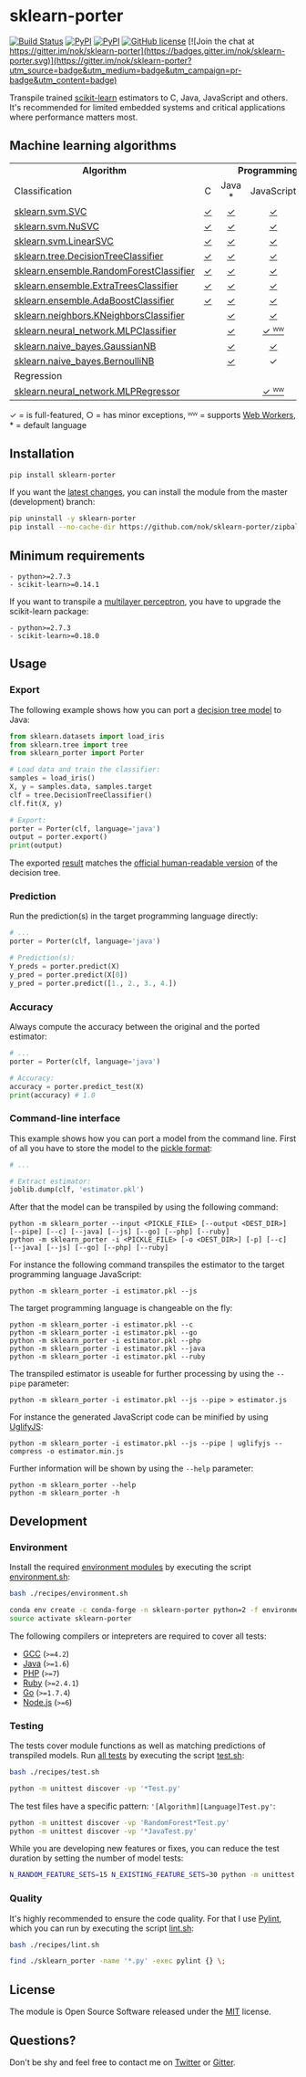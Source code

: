 
# sklearn-porter

[![Build Status](https://img.shields.io/travis/nok/sklearn-porter/master.svg)](https://travis-ci.org/nok/sklearn-porter)
[![PyPI](https://img.shields.io/pypi/v/sklearn-porter.svg)](https://pypi.python.org/pypi/sklearn-porter)
[![PyPI](https://img.shields.io/pypi/pyversions/sklearn-porter.svg)](https://pypi.python.org/pypi/sklearn-porter)
[![GitHub license](https://img.shields.io/pypi/l/sklearn-porter.svg)](https://raw.githubusercontent.com/nok/sklearn-porter/master/license.txt)
[![Join the chat at https://gitter.im/nok/sklearn-porter](https://badges.gitter.im/nok/sklearn-porter.svg)](https://gitter.im/nok/sklearn-porter?utm_source=badge&utm_medium=badge&utm_campaign=pr-badge&utm_content=badge)

Transpile trained [scikit-learn](https://github.com/scikit-learn/scikit-learn) estimators to C, Java, JavaScript and others.<br>It's recommended for limited embedded systems and critical applications where performance matters most.


## Machine learning algorithms

<table>
    <tbody>
        <tr>
            <td align="center" width="40%"><strong>Algorithm</strong></td>
            <td align="center" colspan="6" width="60%"><strong>Programming language</strong></td>
        </tr>
        <tr>
            <td align="left" width="40%">Classification</td>
            <td align="center" width="10%">C</td>
            <td align="center" width="10%">Java *</td>
            <td align="center" width="10%">JavaScript</td>
            <td align="center" width="10%">Go</td>
            <td align="center" width="10%">PHP</td>
            <td align="center" width="10%">Ruby</td>
        </tr>
        <tr>
            <td><a href="http://scikit-learn.org/stable/modules/generated/sklearn.svm.SVC.html">sklearn.svm.SVC</a></td>
            <td align="center"><a href="examples/classifier/SVC/c/basics.ipynb">✓</a></td>
            <td align="center"><a href="examples/classifier/SVC/java/basics.ipynb">✓</a></td>
            <td align="center"><a href="examples/classifier/SVC/js/basics.ipynb">✓</a></td>
            <td align="center"></td>
            <td align="center"><a href="examples/classifier/SVC/php/basics.ipynb">✓</a></td>
            <td align="center">✓</td>
        </tr>
        <tr>
            <td><a href="http://scikit-learn.org/stable/modules/generated/sklearn.svm.NuSVC.html">sklearn.svm.NuSVC</a></td>
            <td align="center"><a href="examples/classifier/NuSVC/c/basics.ipynb">✓</a></td>
            <td align="center"><a href="examples/classifier/NuSVC/java/basics.ipynb">✓</a></td>
            <td align="center"><a href="examples/classifier/NuSVC/js/basics.ipynb">✓</a></td>
            <td align="center"></td>
            <td align="center"><a href="examples/classifier/NuSVC/php/basics.ipynb">✓</a></td>
            <td align="center">✓</td>
        </tr>
        <tr>
            <td><a href="http://scikit-learn.org/stable/modules/generated/sklearn.svm.LinearSVC.html">sklearn.svm.LinearSVC</a></td>
            <td align="center"><a href="examples/classifier/LinearSVC/c/basics.ipynb">✓</a></td>
            <td align="center"><a href="examples/classifier/LinearSVC/java/basics.ipynb">✓</a></td>
            <td align="center"><a href="examples/classifier/LinearSVC/js/basics.ipynb">✓</a></td>
            <td align="center"><a href="examples/classifier/LinearSVC/go/basics.ipynb">✓</a></td>
            <td align="center"><a href="examples/classifier/LinearSVC/php/basics.ipynb">✓</a></td>
            <td align="center"><a href="examples/classifier/LinearSVC/ruby/basics.ipynb">✓</a></td>
        </tr>
        <tr>
            <td><a href="http://scikit-learn.org/stable/modules/generated/sklearn.tree.DecisionTreeClassifier.html">sklearn.tree.DecisionTreeClassifier</a></td>
            <td align="center"><a href="examples/classifier/DecisionTreeClassifier/c/basics.ipynb">✓</a></td>
            <td align="center"><a href="examples/classifier/DecisionTreeClassifier/java/basics.ipynb">✓</a></td>
            <td align="center"><a href="examples/classifier/DecisionTreeClassifier/js/basics.ipynb">✓</a></td>
            <td align="center">✓</td>
            <td align="center"><a href="examples/classifier/DecisionTreeClassifier/php/basics.ipynb">✓</a></td>
            <td align="center">✓</td>
        </tr>
        <tr>
            <td><a href="http://scikit-learn.org/stable/modules/generated/sklearn.ensemble.RandomForestClassifier.html">sklearn.ensemble.RandomForestClassifier</a></td>
            <td align="center"><a href="examples/classifier/RandomForestClassifier/c/basics.ipynb">✓</a></td>
            <td align="center"><a href="examples/classifier/RandomForestClassifier/java/basics.ipynb">✓</a></td>
            <td align="center"><a href="examples/classifier/RandomForestClassifier/js/basics.ipynb">✓</a></td>
            <td align="center"></td>
            <td align="center">✓</td>
            <td align="center">✓</td>
        </tr>
        <tr>
            <td><a href="http://scikit-learn.org/stable/modules/generated/sklearn.ensemble.ExtraTreesClassifier.html">sklearn.ensemble.ExtraTreesClassifier</a></td>
            <td align="center"><a href="examples/classifier/ExtraTreesClassifier/c/basics.ipynb">✓</a></td>
            <td align="center"><a href="examples/classifier/ExtraTreesClassifier/java/basics.ipynb">✓</a></td>
            <td align="center"><a href="examples/classifier/ExtraTreesClassifier/js/basics.ipynb">✓</a></td>
            <td align="center"></td>
            <td align="center">✓</td>
            <td align="center">✓</td>
        </tr>
        <tr>
            <td><a href="http://scikit-learn.org/stable/modules/generated/sklearn.ensemble.AdaBoostClassifier.html">sklearn.ensemble.AdaBoostClassifier</a></td>
            <td align="center"><a href="examples/classifier/AdaBoostClassifier/c/basics.ipynb">✓</a></td>
            <td align="center"><a href="examples/classifier/AdaBoostClassifier/java/basics.ipynb">✓</a></td>
            <td align="center"><a href="examples/classifier/AdaBoostClassifier/js/basics.ipynb">✓</a></td>
            <td align="center"></td>
            <td align="center"></td>
            <td align="center"></td>
        </tr>
        <tr>
            <td><a href="http://scikit-learn.org/stable/modules/generated/sklearn.neighbors.KNeighborsClassifier.html">sklearn.neighbors.KNeighborsClassifier</a></td>
            <td align="center"></td>
            <td align="center"><a href="examples/classifier/KNeighborsClassifier/java/basics.ipynb">✓</a></td>
            <td align="center"><a href="examples/classifier/KNeighborsClassifier/js/basics.ipynb">✓</a></td>
            <td align="center"></td>
            <td align="center"></td>
            <td align="center"></td>
        </tr>
        <tr>
            <td><a href="http://scikit-learn.org/stable/modules/generated/sklearn.neural_network.MLPClassifier.html">sklearn.neural_network.MLPClassifier</a></td>
            <td align="center"></td>
            <td align="center"><a href="examples/classifier/MLPClassifier/java/basics.ipynb">✓</a></td>
            <td align="center"><a href="examples/classifier/MLPClassifier/js/basics.ipynb">✓ ᵂᵂ</a></td>
            <td align="center"></td>
            <td align="center"></td>
            <td align="center"></td>
        </tr>
        <tr>
            <td><a href="http://scikit-learn.org/stable/modules/generated/sklearn.naive_bayes.GaussianNB.html#sklearn.naive_bayes.GaussianNB">sklearn.naive_bayes.GaussianNB</a></td>
            <td align="center"></td>
            <td align="center"><a href="examples/classifier/GaussianNB/java/basics.ipynb">✓</a></td>
            <td align="center"><a href="examples/classifier/GaussianNB/js/basics.ipynb">✓</a></td>
            <td align="center"></td>
            <td align="center"></td>
            <td align="center"></td>
        </tr>
        <tr>
            <td><a href="http://scikit-learn.org/stable/modules/generated/sklearn.naive_bayes.BernoulliNB.html#sklearn.naive_bayes.BernoulliNB">sklearn.naive_bayes.BernoulliNB</a></td>
            <td align="center"></td>
            <td align="center"><a href="examples/classifier/BernoulliNB/java/basics.ipynb">✓</a></td>
            <td align="center">✓</td>
            <td align="center"></td>
            <td align="center"></td>
            <td align="center"></td>
        </tr>
        <tr>
            <td align="left" width="40%">Regression</td>
            <td colspan="6" width="10%"></td>
        </tr>
        <tr>
            <td><a href="http://scikit-learn.org/stable/modules/generated/sklearn.neural_network.MLPRegressor.html">sklearn.neural_network.MLPRegressor</a></td>
            <td align="center"></td>
            <td align="center"></td>
            <td align="center"><a href="examples/regressor/MLPRegressor/js/basics.ipynb">✓ ᵂᵂ</a></td>
            <td align="center"></td>
            <td align="center"></td>
            <td align="center"></td>
        </tr>
    </tbody>
</table>

✓ = is full-featured, ○ = has minor exceptions, ᵂᵂ = supports [Web Workers](https://www.w3.org/TR/workers/), * = default language

## Installation

```bash
pip install sklearn-porter
```

If you want the [latest changes](changelog.md#unreleased), you can install the module from the master (development) branch:

```bash
pip uninstall -y sklearn-porter
pip install --no-cache-dir https://github.com/nok/sklearn-porter/zipball/master
```

## Minimum requirements

```
- python>=2.7.3
- scikit-learn>=0.14.1
```

If you want to transpile a [multilayer perceptron](http://scikit-learn.org/stable/modules/generated/sklearn.neural_network.MLPClassifier.html), you have to upgrade the scikit-learn package:

```
- python>=2.7.3
- scikit-learn>=0.18.0
```


## Usage

### Export

The following example shows how you can port a [decision tree model](http://scikit-learn.org/stable/modules/tree.html#classification) to Java:

```python
from sklearn.datasets import load_iris
from sklearn.tree import tree
from sklearn_porter import Porter

# Load data and train the classifier:
samples = load_iris()
X, y = samples.data, samples.target
clf = tree.DecisionTreeClassifier()
clf.fit(X, y)

# Export:
porter = Porter(clf, language='java')
output = porter.export()
print(output)
```

The exported [result](examples/classifier/DecisionTreeClassifier/java/basics.py#L18-L98) matches the [official human-readable version](http://scikit-learn.org/stable/_images/iris.svg) of the decision tree.

### Prediction

Run the prediction(s) in the target programming language directly:

```python
# ...
porter = Porter(clf, language='java')

# Prediction(s):
Y_preds = porter.predict(X)
y_pred = porter.predict(X[0])
y_pred = porter.predict([1., 2., 3., 4.])
```

### Accuracy

Always compute the accuracy between the original and the ported estimator:

```python
# ...
porter = Porter(clf, language='java')

# Accuracy:
accuracy = porter.predict_test(X)
print(accuracy) # 1.0
```


### Command-line interface

This example shows how you can port a model from the command line. First of all you have to store the model to the [pickle format](http://scikit-learn.org/stable/modules/model_persistence.html#persistence-example):

```python
# ...

# Extract estimator:
joblib.dump(clf, 'estimator.pkl')
```

After that the model can be transpiled by using the following command:

```
python -m sklearn_porter --input <PICKLE_FILE> [--output <DEST_DIR>] [--pipe] [--c] [--java] [--js] [--go] [--php] [--ruby]
python -m sklearn_porter -i <PICKLE_FILE> [-o <DEST_DIR>] [-p] [--c] [--java] [--js] [--go] [--php] [--ruby]
```

For instance the following command transpiles the estimator to the target programming language JavaScript:

```
python -m sklearn_porter -i estimator.pkl --js
```

The target programming language is changeable on the fly: 

```
python -m sklearn_porter -i estimator.pkl --c
python -m sklearn_porter -i estimator.pkl --go
python -m sklearn_porter -i estimator.pkl --php
python -m sklearn_porter -i estimator.pkl --java
python -m sklearn_porter -i estimator.pkl --ruby
```

The transpiled estimator is useable for further processing by using the `--pipe` parameter:

```
python -m sklearn_porter -i estimator.pkl --js --pipe > estimator.js
```

For instance the generated JavaScript code can be minified by using [UglifyJS](https://github.com/mishoo/UglifyJS2):

```
python -m sklearn_porter -i estimator.pkl --js --pipe | uglifyjs --compress -o estimator.min.js 
```

Further information will be shown by using the `--help` parameter:

```
python -m sklearn_porter --help
python -m sklearn_porter -h
```


## Development

### Environment

Install the required [environment modules](environment.yml) by executing the script [environment.sh](recipes/environment.sh):

```bash
bash ./recipes/environment.sh
```

```bash
conda env create -c conda-forge -n sklearn-porter python=2 -f environment.yml
source activate sklearn-porter
```

The following compilers or intepreters are required to cover all tests:

- [GCC](https://gcc.gnu.org) (`>=4.2`)
- [Java](https://java.com) (`>=1.6`)
- [PHP](http://www.php.net/) (`>=7`)
- [Ruby](https://www.ruby-lang.org) (`>=2.4.1`)
- [Go](https://golang.org/) (`>=1.7.4`)
- [Node.js](https://nodejs.org) (`>=6`)

### Testing

The tests cover module functions as well as matching predictions of transpiled models. Run [all tests](tests) by executing the script [test.sh](recipes/test.sh):

```bash
bash ./recipes/test.sh
```

```bash
python -m unittest discover -vp '*Test.py'
```

The test files have a specific pattern: `'[Algorithm][Language]Test.py'`:

```bash
python -m unittest discover -vp 'RandomForest*Test.py'
python -m unittest discover -vp '*JavaTest.py'
```

While you are developing new features or fixes, you can reduce the test duration by setting the number of model tests:

```bash
N_RANDOM_FEATURE_SETS=15 N_EXISTING_FEATURE_SETS=30 python -m unittest discover -vp '*Test.py'
```


### Quality

It's highly recommended to ensure the code quality. For that I use [Pylint](https://github.com/PyCQA/pylint/), which you can run by executing the script [lint.sh](recipes/lint.sh): 

```bash
bash ./recipes/lint.sh
```

```bash
find ./sklearn_porter -name '*.py' -exec pylint {} \;
```


## License

The module is Open Source Software released under the [MIT](license.txt) license.


## Questions?

Don't be shy and feel free to contact me on [Twitter](https://twitter.com/darius_morawiec) or [Gitter](https://gitter.im/nok/sklearn-porter).
